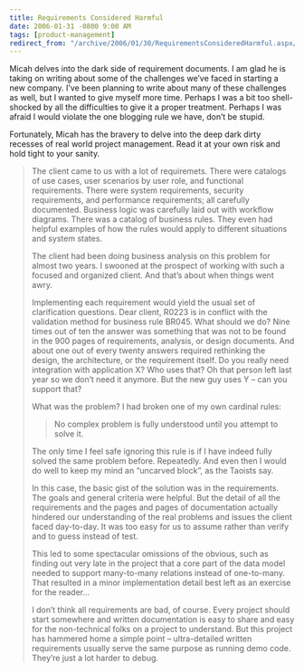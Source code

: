 ```yaml
---
title: Requirements Considered Harmful
date: 2006-01-31 -0800 9:00 AM
tags: [product-management]
redirect_from: "/archive/2006/01/30/RequirementsConsideredHarmful.aspx/"
---
```


Micah delves into the dark
side of requirement documents. I am glad he is taking on writing about some
of the challenges we’ve faced in starting a new company. I’ve been
planning to write about many of these challenges as well, but I wanted
to give myself more time. Perhaps I was a bit too shell-shocked by all
the difficulties to give it a proper treatment. Perhaps I was afraid I
would violate the one blogging rule we have, don’t be stupid.

Fortunately, Micah has the bravery to delve into the deep dark dirty
recesses of real world project management. Read it at your own risk and
hold tight to your sanity.

> The client came to us with a lot of requiremets. There were catalogs of use cases, user scenarios by user role, and functional requirements. There were system requirements, security requirements, and performance requirements; all carefully documented. Business logic was carefully laid out with workflow diagrams. There was a catalog of business rules. They even had helpful examples of how the rules would apply to different situations and system states.
> 
> The client had been doing business analysis on this problem for almost two years. I swooned at the prospect of working with such a focused and organized client. And that’s about when things went awry.
> 
> Implementing each requirement would yield the usual set of clarification questions. Dear client, R0223 is in conflict with the validation method for business rule BR045. What should we do? Nine times out of ten the answer was something that was not to be found in the 900 pages of requirements, analysis, or design documents. And about one out of every twenty answers required rethinking the design, the architecture, or the requirement itself. Do you really need integration with application X? Who uses that? Oh that person left last year so we don’t need it anymore. But the new guy uses Y – can you support that?
> 
> What was the problem? I had broken one of my own cardinal rules:
> 
>> No complex problem is fully understood until you attempt to solve it.
>
> The only time I feel safe ignoring this rule is if I have indeed fully solved the same problem before. Repeatedly. And even then I would do well to keep my mind an “uncarved block”, as the Taoists say.
> 
> In this case, the basic gist of the solution was in the requirements. The goals and general criteria were helpful. But the detail of all the requirements and the pages and pages of documentation actually hindered our understanding of the real problems and issues the client faced day-to-day. It was too easy for us to assume rather than verify and to guess instead of test.
> 
> This led to some spectacular omissions of the obvious, such as finding out very late in the project that a core part of the data model needed to support many-to-many relations instead of one-to-many. That resulted in a minor implementation detail best left as an exercise for the reader…
> 
> I don’t think all requirements are bad, of course. Every project should start somewhere and written documentation is easy to share and easy for the non-technical folks on a project to understand. But this project has hammered home a simple point – ultra-detailed written requirements usually serve the same purpose as running demo code. They’re just a lot harder to debug.
